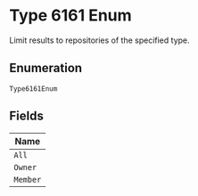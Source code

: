 
# Type 6161 Enum

Limit results to repositories of the specified type.

## Enumeration

`Type6161Enum`

## Fields

| Name |
|  --- |
| `All` |
| `Owner` |
| `Member` |

